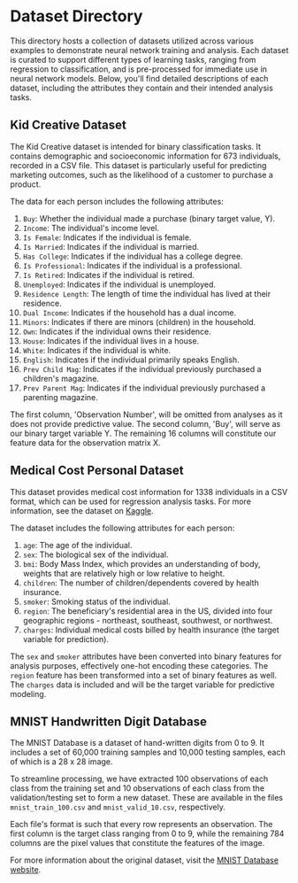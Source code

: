 # Dataset Directory

This directory hosts a collection of datasets utilized across various examples to demonstrate neural network training and analysis. Each dataset is curated to support different types of learning tasks, ranging from regression to classification, and is pre-processed for immediate use in neural network models. Below, you'll find detailed descriptions of each dataset, including the attributes they contain and their intended analysis tasks.

## Kid Creative Dataset

The Kid Creative dataset is intended for binary classification tasks. It contains demographic and socioeconomic information for 673 individuals, recorded in a CSV file. This dataset is particularly useful for predicting marketing outcomes, such as the likelihood of a customer to purchase a product.

The data for each person includes the following attributes:

1. `Buy`: Whether the individual made a purchase (binary target value, Y).
2. `Income`: The individual's income level.
3. `Is Female`: Indicates if the individual is female.
4. `Is Married`: Indicates if the individual is married.
5. `Has College`: Indicates if the individual has a college degree.
6. `Is Professional`: Indicates if the individual is a professional.
7. `Is Retired`: Indicates if the individual is retired.
8. `Unemployed`: Indicates if the individual is unemployed.
9. `Residence Length`: The length of time the individual has lived at their residence.
10. `Dual Income`: Indicates if the household has a dual income.
11. `Minors`: Indicates if there are minors (children) in the household.
12. `Own`: Indicates if the individual owns their residence.
13. `House`: Indicates if the individual lives in a house.
14. `White`: Indicates if the individual is white.
15. `English`: Indicates if the individual primarily speaks English.
16. `Prev Child Mag`: Indicates if the individual previously purchased a children's magazine.
17. `Prev Parent Mag`: Indicates if the individual previously purchased a parenting magazine.

The first column, 'Observation Number', will be omitted from analyses as it does not provide predictive value. The second column, 'Buy', will serve as our binary target variable Y. The remaining 16 columns will constitute our feature data for the observation matrix X.

## Medical Cost Personal Dataset

This dataset provides medical cost information for 1338 individuals in a CSV format, which can be used for regression analysis tasks. For more information, see the dataset on [Kaggle](https://www.kaggle.com/mirichoi0218/insurance).

The dataset includes the following attributes for each person:

1. `age`: The age of the individual.
2. `sex`: The biological sex of the individual.
3. `bmi`: Body Mass Index, which provides an understanding of body, weights that are relatively high or low relative to height.
4. `children`: The number of children/dependents covered by health insurance.
5. `smoker`: Smoking status of the individual.
6. `region`: The beneficiary's residential area in the US, divided into four geographic regions - northeast, southeast, southwest, or northwest.
7. `charges`: Individual medical costs billed by health insurance (the target variable for prediction).

The `sex` and `smoker` attributes have been converted into binary features for analysis purposes, effectively one-hot encoding these categories. The `region` feature has been transformed into a set of binary features as well. The `charges` data is included and will be the target variable for predictive modeling.

## MNIST Handwritten Digit Database

The MNIST Database is a dataset of hand-written digits from 0 to 9. It includes a set of 60,000 training samples and 10,000 testing samples, each of which is a 28 x 28 image. 

To streamline processing, we have extracted 100 observations of each class from the training set and 10 observations of each class from the validation/testing set to form a new dataset. These are available in the files `mnist_train_100.csv` and `mnist_valid_10.csv`, respectively.

Each file's format is such that every row represents an observation. The first column is the target class ranging from 0 to 9, while the remaining 784 columns are the pixel values that constitute the features of the image.

For more information about the original dataset, visit the [MNIST Database website](http://yann.lecun.com/exdb/mnist/).

